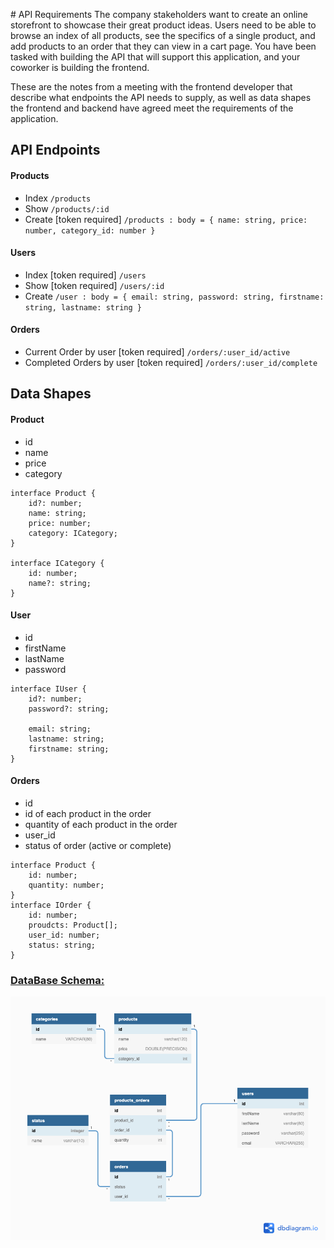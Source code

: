 \# API Requirements
The company stakeholders want to create an online storefront to showcase their great product ideas. Users need to be able to browse an index of all products, see the specifics of a single product, and add products to an order that they can view in a cart page. You have been tasked with building the API that will support this application, and your coworker is building the frontend.

These are the notes from a meeting with the frontend developer that describe what endpoints the API needs to supply, as well as data shapes the frontend and backend have agreed meet the requirements of the application.

## API Endpoints

#### Products

- Index `/products`
- Show `/products/:id`
- Create [token required] `/products : body = { name: string, price: number, category_id: number }`

#### Users

- Index [token required] `/users`
- Show [token required] `/users/:id`
- Create `/user : body = { email: string, password: string, firstname: string, lastname: string }`

#### Orders

- Current Order by user [token required] `/orders/:user_id/active `
- Completed Orders by user [token required] `/orders/:user_id/complete`

## Data Shapes

#### Product

- id
- name
- price
- category

```
interface Product {
	id?: number;
	name: string;
	price: number;
	category: ICategory;
}

interface ICategory {
	id: number;
	name?: string;
}
```

#### User

- id
- firstName
- lastName
- password

```
interface IUser {
	id?: number;
	password?: string;

	email: string;
	lastname: string;
	firstname: string;
}
```

#### Orders

- id
- id of each product in the order
- quantity of each product in the order
- user_id
- status of order (active or complete)

```
interface Product {
	id: number;
	quantity: number;
}
interface IOrder {
	id: number;
	proudcts: Product[];
	user_id: number;
	status: string;
}
```

### [DataBase Schema:](https://github.com/Ahmed121221/nd0067-c2-creating-an-api-with-postgresql-and-express-project-starter/blob/master/store_schema.png)

![store_schema](https://github.com/Ahmed121221/nd0067-c2-creating-an-api-with-postgresql-and-express-project-starter/blob/master/store_schema.png?raw=true)
